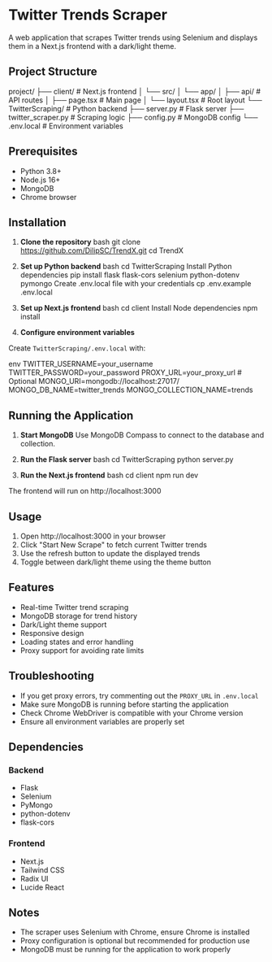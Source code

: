 # Twitter Trends Scraper

A web application that scrapes Twitter trends using Selenium and displays them in a Next.js frontend with a dark/light theme.

## Project Structure 
project/
├── client/ # Next.js frontend
│ └── src/
│ └── app/
│ ├── api/ # API routes
│ ├── page.tsx # Main page
│ └── layout.tsx # Root layout
└── TwitterScraping/ # Python backend
├── server.py # Flask server
├── twitter_scraper.py # Scraping logic
├── config.py # MongoDB config
└── .env.local # Environment variables


## Prerequisites

- Python 3.8+
- Node.js 16+
- MongoDB
- Chrome browser

## Installation

1. **Clone the repository**
bash
git clone https://github.com/DilipSC/TrendX.git
cd TrendX


2. **Set up Python backend**
bash
cd TwitterScraping
Install Python dependencies
pip install flask flask-cors selenium python-dotenv pymongo
Create .env.local file with your credentials
cp .env.example .env.local

3. **Set up Next.js frontend**
bash
cd client
Install Node dependencies
npm install


4. **Configure environment variables**

Create `TwitterScraping/.env.local` with:

env
TWITTER_USERNAME=your_username
TWITTER_PASSWORD=your_password
PROXY_URL=your_proxy_url # Optional
MONGO_URI=mongodb://localhost:27017/
MONGO_DB_NAME=twitter_trends
MONGO_COLLECTION_NAME=trends

## Running the Application

1. **Start MongoDB**
Use MongoDB Compass to connect to the database and collection.

2. **Run the Flask server**
bash
cd TwitterScraping
python server.py

3. **Run the Next.js frontend**
bash
cd client
npm run dev

The frontend will run on http://localhost:3000

## Usage

1. Open http://localhost:3000 in your browser
2. Click "Start New Scrape" to fetch current Twitter trends
3. Use the refresh button to update the displayed trends
4. Toggle between dark/light theme using the theme button

## Features

- Real-time Twitter trend scraping
- MongoDB storage for trend history
- Dark/Light theme support
- Responsive design
- Loading states and error handling
- Proxy support for avoiding rate limits

## Troubleshooting

- If you get proxy errors, try commenting out the `PROXY_URL` in `.env.local`
- Make sure MongoDB is running before starting the application
- Check Chrome WebDriver is compatible with your Chrome version
- Ensure all environment variables are properly set

## Dependencies

### Backend
- Flask
- Selenium
- PyMongo
- python-dotenv
- flask-cors

### Frontend
- Next.js
- Tailwind CSS
- Radix UI
- Lucide React

## Notes

- The scraper uses Selenium with Chrome, ensure Chrome is installed
- Proxy configuration is optional but recommended for production use
- MongoDB must be running for the application to work properly